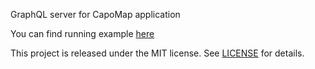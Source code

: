 GraphQL server for CapoMap application

You can find running example [here](http://3.122.15.128:8080/graphiql)

This project is released under the MIT license. See [LICENSE](https://github.com/noahemmet/GraphQLRouteCollection/blob/master/LICENSE) for details.
